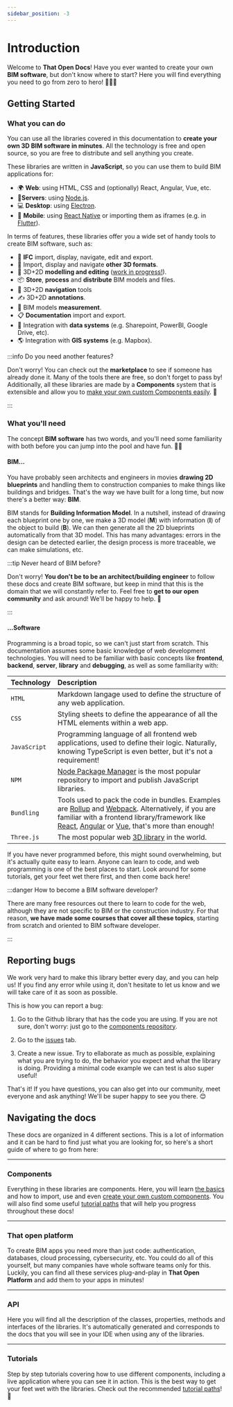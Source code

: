 ```yaml
---
sidebar_position: -3
---
```


# Introduction

Welcome to **That Open Docs**! Have you ever wanted to create your own **BIM software**, but don't know
where to start? Here you will find everything you need to go from zero to hero! 🏢👩‍💻

## Getting Started

### What you can do

You can use all the libraries covered in this documentation to **create your own 3D BIM software in minutes**. All the technology is free and open source, so you are free to distribute and sell anything you create.

These libraries are written in **JavaScript**, so you can use them to build BIM applications for:

- 🌍 **Web**: using HTML, CSS and (optionally) React, Angular, Vue, etc.
- 📁**Servers**: using [Node.js](https://nodejs.org/en).
- 💻 **Desktop**: using [Electron](https://www.electronjs.org/).
- 📱 **Mobile**: using [React Native](https://reactnative.dev/) or importing them as iframes (e.g. in [Flutter](https://flutter.dev/?gclid=Cj0KCQjwla-hBhD7ARIsAM9tQKtnYys_qfZzrZnef2XC9CgX4ior2PT7sankU4BxHD_MrcGgySEUOgUaAvsbEALw_wcB&gclsrc=aw.ds)).

In terms of features, these libraries offer you a wide set of handy tools to create BIM software, such as:

- 🏢 **IFC** import, display, navigate, edit and export.
- 🌳 Import, display and navigate **other 3D formats**.
- 🚀 3D+2D **modelling and editing** ([work in progress!](https://github.com/ThatOpen/engine_clay)).
- 📦 **Store**, **process** and **distribute** BIM models and files.
- 🔎 3D+2D **navigation** tools
- ✍ 3D+2D **annotations**.
- 📏 BIM models **measurement**.
- 📋 **Documentation** import and export.
- 🤝 Integration with **data systems** (e.g. Sharepoint, PowerBI, Google Drive, etc).
- 🌎 Integration with **GIS systems** (e.g. Mapbox).

:::info Do you need another features?

Don't worry! You can check out the **marketplace** to see if someone has already done it. Many of the tools there are free, so don't forget to pass by! Additionally, all these libraries are made by a **Components** system that is extensible and allow you to [make your own custom Components easily](components/creating-components.md). 🚀

:::

### What you'll need

The concept **BIM software** has two words, and you'll need some familiarity with both before you can jump into the pool and have fun. 🏊‍♂️

#### BIM...

You have probably seen architects and engineers in movies **drawing 2D blueprints** and handling them to construction companies to make things like buildings and bridges. That's the way we have built for a long time, but now there's a better way: **BIM**.

BIM stands for **Building Information Model**. In a nutshell, instead of drawing each blueprint one by one, we make a 3D model (**M**) with information (**I**) of the object to build (**B**). We can then generate all the 2D blueprints automatically from that 3D model. This has many advantages: errors in the design can be detected earlier, the design process is more traceable, we can make simulations, etc.

:::tip Never heard of BIM before?

Don't worry! **You don't be to be an architect/building engineer** to follow these docs and create BIM software, but keep in mind that this is the domain that we will constantly refer to. Feel free to **get to our open community** and ask around! We'll be happy to help. 🍻

:::

#### ...Software

Programming is a broad topic, so we can't just start from scratch. This documentation assumes some basic knowledge of web development technologies. You will need to be familiar with basic concepts like **frontend**, **backend**, **server**, **library** and **debugging**, as well as some familiarity with:

| Technology   | Description                                                                                                                                                                                                                                                                                                               |
| :----------- | :------------------------------------------------------------------------------------------------------------------------------------------------------------------------------------------------------------------------------------------------------------------------------------------------------------------------ |
| `HTML`       | Markdown langage used to define the structure of any web application.                                                                                                                                                                                                                                                     |
| `CSS`        | Styling sheets to define the appearance of all the HTML elements within a web app.                                                                                                                                                                                                                                        |
| `JavaScript` | Programming language of all frontend web applications, used to define their logic. Naturally, knowing TypeScript is even better, but it's not a requirement!                                                                                                                                                              |
| `NPM`        | [Node Package Manager](https://npmjs.com/) is the most popular repository to import and publish JavaScript libraries.                                                                                                                                                                                                     |
| `Bundling`   | Tools used to pack the code in bundles. Examples are [Rollup](https://rollupjs.org/) and [Webpack](https://webpack.js.org/). Alternatively, if you are familiar with a frontend library/framework like [React](https://react.dev/), [Angular](https://angular.io/) or [Vue](https://vuejs.org/), that's more than enough! |
| `Three.js`   | The most popular web [3D library](https://threejs.org/) in the world.                                                                                                                                                                                                                                                     |

If you have never programmed before, this might sound overwhelming, but it's actually quite easy to learn. Anyone can learn to code, and web programming is one of the best places to start. Look around for some tutorials, get your feet wet there first, and then come back here!

:::danger How to become a BIM software developer?

There are many free resources out there to learn to code for the web, although they are not specific to BIM or the construction industry. For that reason, **we have made some courses that cover all these topics**, starting from scratch and oriented to BIM software developer.

:::

## Reporting bugs

We work very hard to make this library better every day, and you can help us! If you find any error while using it, don't hesitate to let us know and we will take care of it as soon as possible.

This is how you can report a bug:

1. Go to the Github library that has the code you are using. If you are not sure, don't worry: just go to the [components repository](https://github.com/ThatOpen/engine_components).

2. Go to the [issues](https://github.com/ThatOpen/engine_components/issues) tab.

3. Create a new issue. Try to ellaborate as much as possible, explaining what you are trying to do, the behavior you expect and what the library is doing. Providing a minimal code example we can test is also super useful!

That's it! If you have questions, you can also get into our community, meet everyone and ask anything! We'll be super happy to see you there. 😊

## Navigating the docs

These docs are organized in 4 different sections. This is a lot of information and it can be hard to find just what you are looking for, so here's a short guide of where to go from here:

---

### Components

Everything in these libraries are components. Here, you will learn [the basics](components/getting-started.md) and how to import, use and even [create your own custom components](components/creating-components.md). You will also find some useful [tutorial paths](components/tutorial-paths.md) that will help you progress throughout these docs!

---

### That open platform

To create BIM apps you need more than just code: authentication, databases, cloud processing, cybersecurity, etc. You could do all of this yourself, but many companies have whole software teams only for this. Luckily, you can find all these services plug-and-play in **That Open Platform** and add them to your apps in minutes!

---

### API

Here you will find all the description of the classes, properties, methods and interfaces of the libraries. It's automatically generated and corresponds to the docs that you will see in your IDE when using any of the libraries.

---

### Tutorials

Step by step tutorials covering how to use different components, including a live application where you can see it in action. This is the best way to get your feet wet with the libraries. Check out the recommended [tutorial paths](components/tutorial-paths.md)! 🚀
